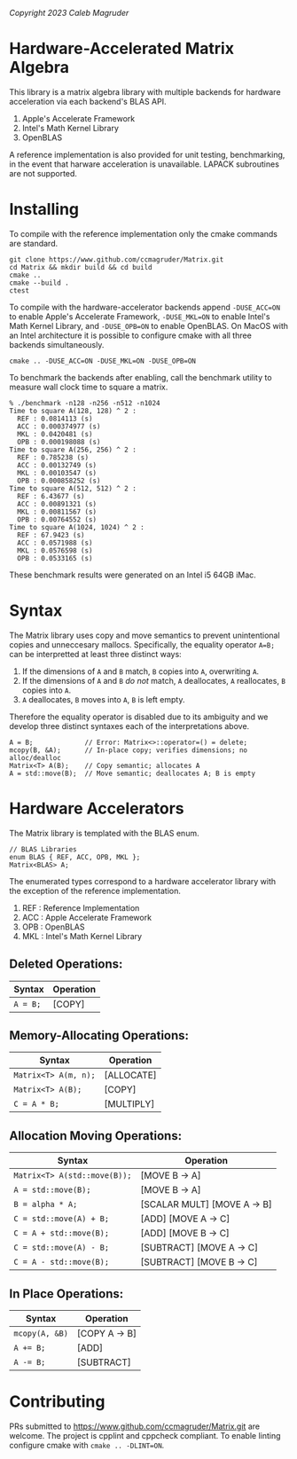 _Copyright 2023 Caleb Magruder_

# Hardware-Accelerated Matrix Algebra

This library is a matrix algebra library with multiple backends for hardware acceleration via each backend's BLAS API.
1. Apple's Accelerate Framework
1. Intel's Math Kernel Library
1. OpenBLAS

A reference implementation is also provided for unit testing, benchmarking, in the event that harware acceleration is unavailable. LAPACK subroutines are not supported.

# Installing

To compile with the reference implementation only the cmake commands are standard.

```
git clone https://www.github.com/ccmagruder/Matrix.git
cd Matrix && mkdir build && cd build
cmake ..
cmake --build .
ctest
```

To compile with the hardware-accelerator backends append `-DUSE_ACC=ON` to enable Apple's Accelerate Framework, `-DUSE_MKL=ON` to enable Intel's Math Kernel Library, and `-DUSE_OPB=ON` to enable OpenBLAS. On MacOS with an Intel architecture it is possible to configure cmake with all three backends simultaneously.
```
cmake .. -DUSE_ACC=ON -DUSE_MKL=ON -DUSE_OPB=ON
```

To benchmark the backends after enabling, call the benchmark utility to measure wall clock time to square a matrix.
```
% ./benchmark -n128 -n256 -n512 -n1024
Time to square A(128, 128) ^ 2 :
  REF : 0.0814113 (s)
  ACC : 0.000374977 (s)
  MKL : 0.0420481 (s)
  OPB : 0.000198088 (s)
Time to square A(256, 256) ^ 2 :
  REF : 0.785238 (s)
  ACC : 0.00132749 (s)
  MKL : 0.00103547 (s)
  OPB : 0.000858252 (s)
Time to square A(512, 512) ^ 2 :
  REF : 6.43677 (s)
  ACC : 0.00891321 (s)
  MKL : 0.00811567 (s)
  OPB : 0.00764552 (s)
Time to square A(1024, 1024) ^ 2 :
  REF : 67.9423 (s)
  ACC : 0.0571988 (s)
  MKL : 0.0576598 (s)
  OPB : 0.0533165 (s)
```
These benchmark results were generated on an Intel i5 64GB iMac.

# Syntax

The Matrix library uses copy and move semantics to prevent unintentional copies and unneccesary mallocs.
Specifically, the equality operator `A=B;` can be interpretted at least three distinct ways:
1. If the dimensions of `A` and `B` match, `B` copies into `A`, overwriting `A`.
1. If the dimensions of `A` and `B` _do not_ match, `A` deallocates, `A` reallocates, `B` copies into `A`. 
1. `A` deallocates, `B` moves into `A`, `B` is left empty.

Therefore the equality operator is disabled due to its ambiguity and we develop three distinct syntaxes each of the interpretations above.
```
A = B;             // Error: Matrix<>::operator=() = delete;
mcopy(B, &A);      // In-place copy; verifies dimensions; no alloc/dealloc
Matrix<T> A(B);    // Copy semantic; allocates A
A = std::move(B);  // Move semantic; deallocates A; B is empty
```

# Hardware Accelerators

The Matrix library is templated with the BLAS enum.
```
// BLAS Libraries
enum BLAS { REF, ACC, OPB, MKL };
Matrix<BLAS> A;
```

The enumerated types correspond to a hardware accelerator library with the exception of the reference implementation.
1. REF : Reference Implementation
1. ACC : Apple Accelerate Framework
1. OPB : OpenBLAS
1. MKL : Intel's Math Kernel Library

## Deleted Operations:

| Syntax                   | Operation      |
| ------------------------ | -------------- |
| `A = B;`                 | [COPY]         |

## Memory-Allocating Operations:

| Syntax                   | Operation      |
| ------------------------ | -------------- |
| `Matrix<T> A(m, n);`     | [ALLOCATE]
| `Matrix<T> A(B);`        | [COPY]         |
| `C = A * B;`             | [MULTIPLY]     |

## Allocation Moving Operations:

| Syntax                       | Operation      |
| ---------------------------  | -------------- |
| `Matrix<T> A(std::move(B));` | [MOVE B -> A]  |
| `A = std::move(B);`          | [MOVE B -> A]  |
| `B = alpha * A;`             | [SCALAR MULT] [MOVE A -> B] |
| `C = std::move(A) + B;`      | [ADD] [MOVE A -> C] |
| `C = A + std::move(B);`      | [ADD] [MOVE B -> C] |
| `C = std::move(A) - B;`      | [SUBTRACT] [MOVE A -> C] |
| `C = A - std::move(B);`      | [SUBTRACT] [MOVE B -> C] |

## In Place Operations:

| Syntax                   | Operation      |
| ------------------------ | -------------- |
| `mcopy(A, &B)`           | [COPY A -> B]  |
| `A += B;`                | [ADD]          |
| `A -= B;`                | [SUBTRACT]     |

# Contributing

PRs submitted to https://www.github.com/ccmagruder/Matrix.git are welcome.
The project is cpplint and cppcheck compliant.
To enable linting configure cmake with `cmake .. -DLINT=ON`.

